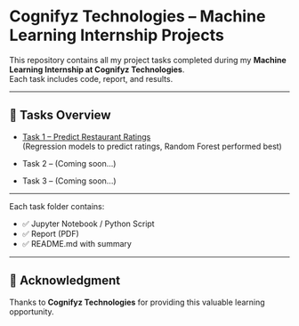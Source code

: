 # Cognifyz Technologies – Machine Learning Internship Projects

This repository contains all my project tasks completed during my **Machine Learning Internship at Cognifyz Technologies**.  
Each task includes code, report, and results.

---

## 📂 Tasks Overview
- [Task 1 – Predict Restaurant Ratings](Task1/README.md)  
  (Regression models to predict ratings, Random Forest performed best)
  
- Task 2 – (Coming soon...)  
- Task 3 – (Coming soon...)  

---

Each task folder contains:  
- ✅ Jupyter Notebook / Python Script  
- ✅ Report (PDF)  
- ✅ README.md with summary  

---

## 🙏 Acknowledgment
Thanks to **Cognifyz Technologies** for providing this valuable learning opportunity.
